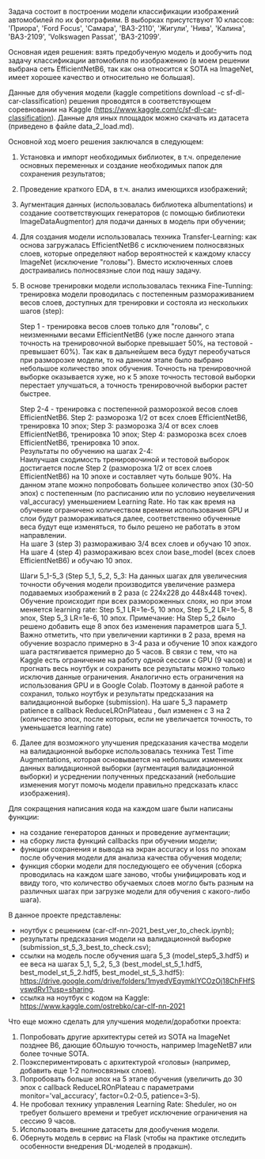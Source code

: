 Задача состоит в построении модели классификации изображений автомобилей по их фотографиям. В выборках присутствуют 10 классов: 'Приора', 'Ford Focus', 'Самара', 'ВАЗ-2110', 'Жигули', 'Нива', 'Калина', 'ВАЗ-2109', 'Volkswagen Passat', 'ВАЗ-21099'.  

Основная идея решения: взять предобученую модель и дообучить под задачу классификации автомобиля по изображению (в моем решении выбрана сеть EfficientNetB6, так как она относится к SOTA на ImageNet, имеет хорошее качество и относительно не большая).  

Данные для обучения модели (kaggle competitions download -c sf-dl-car-classification) решения проводятся в соответствующем соревновании на Kaggle (https://www.kaggle.com/c/sf-dl-car-classification). Данные для иных площадок можно скачать из датасета (приведено в файле data_2_load.md).  

Основной ход моего решения заключался в следующем:  
1. Установка и импорт необходимых библиотек, в т.ч. определение основных переменных и создание необходимых папок для сохранения результатов;
2. Проведение краткого EDA, в т.ч. анализ имеющихся изображений;
3. Аугментация данных (использовалась библиотека albumentations) и создание соответствующих генераторов (с помощью библиотеки ImageDataAugmentor) для подачи данных в модель при обучении;  
4. Для создания модели использовалась техника Transfer-Learning: как основа загружалась EfficientNetB6 с исключением полносвязных слоев, которые определяют набор вероятностей к каждому классу ImageNet (исключение "головы"). Вместо исключенных слоев достраивались полносвязные слои под нашу задачу.
5. В основе тренировки модели использовалась техника Fine-Tunning: тренировка модели проводилась с постепенным размораживанием весов слоев, доступных для тренировки и состояла из нескольких шагов (step):  

    Step 1 - тренировка весов слоев только для "головы", с неизменными весами EfficientNetB6 (уже после данного этапа точность на тренировочной выборке превышает 50%, на тестовой - превышает 60%). Так как в дальнейшем веса будут переобучаться при разморозке модели, то на данном этапе было выбрано небольшое количество эпох обучения. Точность на тренировочной выборке оказывается хуже, но к 5 эпохе точность тестовой выборки перестает улучшаться, а точность тренировочной выборки растет быстрее.  
    
    Step 2-4 - тренировка с постепенной разморозкой весов слоев EfficientNetB6. Step 2: разморозка 1/2 от всех слоев EfficientNetB6, тренировка 10 эпох; Step 3: разморозка 3/4 от всех слоев EfficientNetB6, тренировка 10 эпох; Step 4: разморозка всех слоев EfficientNetB6, тренировка 10 эпох.      
    Результаты по обучению на шагах 2-4:  
    Наилучшая сходимость тренировочиной и тестовой выборок достигается после Step 2 (разморозка 1/2 от всех слоев EfficientNetB6) на 10 эпохе и составляет чуть больше 90%. На данном этапе можно попробовать большее количество эпох (30-50 эпох) с постепенным (по расписанию или по условию неувеличения val_accuracy) уменьшением Learning Rate. Но так как время на обучение ограничено количеством времени использования GPU и слои будут размораживаться далее, соответственно обученные веса будут еще изменяться, то было решено не работать в этом направлении.  
    На шаге 3 (step 3) размораживаю 3/4 всех слоев и обучаю 10 эпох.
    На шаге 4 (step 4) размораживаю всех слои base_model (всех слоев EfficientNetB6) и обучаю 10 эпох. 
    
    Шаги 5_1-5_3 (Step 5_1, 5_2, 5_3: На данных шагах для увеличесния точности обучения модели производится увеличение размера подаваемых изображений в 2 раза (с 224х228 до 448х448 точек). Обучение происходит при всех размороженных слоях, но при этом меняется learning rate: Step 5_1 LR=1e-5, 10 эпох, Step 5_2 LR=1e-5, 8 эпох, Step 5_3 LR=1e-6, 10 эпох. Примечание: На Step 5_2 было решено добавить еще 8 эпох без изменения параметров шага 5_1.  
    Важно отметить, что при увеличении картинки в 2 раза, время на обучение возрасло примерно в 3-4 раза и обучение 10 эпох каждого шага растягивается примерно до 5 часов. В связи с тем, что на Kaggle есть ограничение на работу одной сессии с GPU (9 часов) и прогнать весь ноутбук и сохранить все результаты можно только исключив данные ограничения. Аналогично есть ограничения на использования GPU и в Google Colab. Поэтому в данной работе я сохранил, только ноутбук и результаты предсказания на валидационной выборке (submission).
    На шаге 5_3 параметр patience в callback ReduceLROnPlateau , был изменен с 3 на 2 (количество эпох, после которых, если не увеличается точность, то уменьшается learning rate)
    
6. Далее для возможного улучшения предсказания качества модели на валидационной выборке использовалась техника Test Time Augmentations, которая основывается на небольших изменениях данных валидационной выборки (аугментация валидационной выборки) и усреднении полученных предсказаний (небольшие изменения могут помочь модели правильно предсказать класс изображения).

Для сокращения написания кода на каждом шаге были написаны функции:  
- на создание генераторов данных и проведение аугментации;
- на сборку листа функций callbacks при обучении модели; 
- функции сохранения и вывода на экран accuracy и loss по эпохам после обучения модели для анализа качества обучения модели; 
- функция сборки модели для последующего ее обучения (сборка проводилась на каждом шаге заново, чтобы унифицировать код и ввиду того, что количество обучаемых слоев могло быть разным на различных шагах при загрузке модели для обучения с какого-либо шага).

В данное проекте представлены: 
- ноутбук с решением (car-clf-nn-2021_best_ver_to_check.ipynb); 
- результаты предсказания модели на валидационной выборке (submission_st_5_3_best_to_check.csv); 
- ссылки на модель после обучения шага 5_3 (model_step5_3.hdf5) и ее веса на шагах 5_1, 5_2, 5_3 (best_model_st_5_1.hdf5, best_model_st_5_2.hdf5, best_model_st_5_3.hdf5): https://drive.google.com/drive/folders/1myedVEqymkIYCOzOj18ChFHfSvswdRv1?usp=sharing.  
- ссылка на ноутбук с кодом на Kaggle: https://www.kaggle.com/ostrebko/car-clf-nn-2021

Что еще можно сделать для улучшения модели/доработки проекта:
1. Попробовать другие архитектуры сетей из SOTA на ImageNet позднее B6, дающие бОльшую точность, например ImageNetB7 или более точные SOTA.
2. Поэкспериментировать с архитектурой «головы» (например, добавить еще 1-2 полносвязных слоев).
3. Попробовать больше эпох на 5 этапе обучения (увеличить до 30 эпох с callback ReduceLROnPlateau с параметрами monitor='val_accuracy', factor=0.2-0.5, patience=3-5).
4. Не пробовал технику управления Learning Rate: Sheduler, но он требует большего времени и требует исключение ограничения на сессию 9 часов.
5. Использовать внешние датасеты для дообучения модели.
6. Обернуть модель в сервис на Flask (чтобы на практике отследить особенности внедрения DL-моделей в продакшн).
